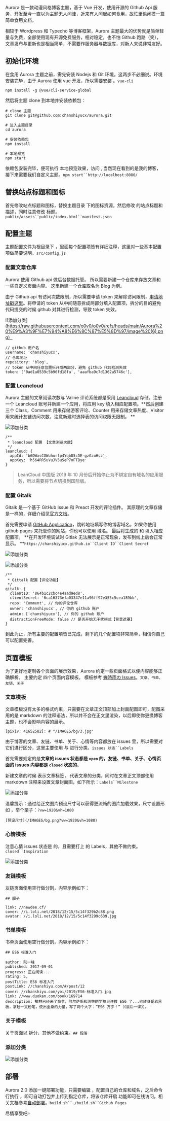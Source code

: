Aurora 是一款动漫风格博客主题，基于 Vue 开发，使用开源的 Github Api 服务，开发至今一直以为主题无人问津，近来有人问起如何食用，故忙里偷闲摸一篇简单食用文档。


相较于 Wordpress 和 Typecho 等博客框架，Aurora 主题最大的优势就是简单轻量与免费，全部使用现有开源免费服务，相对稳定，也不怕 Github 跑路（笑），文章发布与更新也是相当简单，不需要作服务器与数据库，对新人来说非常友好。

## 初始化环境
在食用 Aurora 主题之前，需先安装 Nodejs 和 Git 环境，这两步不必细说。环境安装完毕，由于 Aurora 使用 vue 开发，所以需要安装 。`vue-cli`
 ```
 npm install -g @vue/cli-service-global
```
 然后将主题 clone 到本地并安装依赖包：
 ```
 # clone 主题
 git clone git@github.com:chanshiyucx/aurora.git

 # 进入主题目录
 cd aurora
 
 # 安装依赖包
 npm install
 
 # 本地预览
 npm start
```
 依赖包安装完毕，便可执行 本地预览效果，访问 , 当然现在看到的是我的博客，接下来需要我们自定义主题。`npm start``http://localhost:8080/`
 
 ## 替换站点标题和图标
 首先修改站点标题和图标，替换主题目录 下的图标资源，然后修改 的站点标题和描述，同时注意修改 标题。`public/assets``public/index.html``manifest.json`
 
 ## 配置主题
 主题配置文件为根目录下 ，里面每个配置项皆有详细注释，这里对一些基本配置项做简要说明。`src/config.js`
 
 ### 配置文章仓库
 Aurora 使用 Github api 做后台数据托管。 所以需要新建一个仓库来存放文章和一些自定义页面内容。 这里新建一个仓库取名为 Blog 为例。
 
 由于 Github api 有访问次数限制，所以需要申请 token 来解除访问限制，[申请地址戳这里](https://github.com/settings/tokens/new)。将申请的 token 从中间随意拆成两部分填入配置项，拆分的目的避免代码提交的时候 github 对其进行检测，导致 token 失效。
 
 ![添加分类](https://raw.githubusercontent.com/o0v0/o0v0/refs/heads/main/Aurora%20%E9%A3%9F%E7%94%A8%E6%8C%87%E5%8D%97/image%20(6).png）
 ```
 // github 用户名
 username: 'chanshiyucx',
 // 仓库地址
 repository: 'blog',
 // token 从中间任意位置拆开成两部分，避免 github 代码检测失效
 token: ['0ad1a0539c5b96fd18fa', 'aaafba9c7d1362a5746c'],
```
 ### 配置 Leancloud
 Aurora 主题的文章阅读次数与 Valine 评论系统都是采用 [Leancloud](https://leancloud.cn/) 存储。注册一个 Leancloud 账号并新建一个应用，将应用 key 填入相应配置项。**然后创建三个 Class，Comment 用来存储游客评论、Counter 用来存储文章热度、Visitor 用来统计友链访问次数，注意新建时选择表的访问权限无限制。 **
 
 ![添加分类](https://github.com/o0v0/o0v0/blob/main/Aurora%20%E9%A3%9F%E7%94%A8%E6%8C%87%E5%8D%97/image%20(6).png?raw=true)
 ```
 /**
  * leancloud 配置 【文章浏览次数】
  */
 leancloud: {
   appId: 'b6DWxsCOWuhurfp4YqbD5cDE-gzGzoHsz',
   appKey: 'h564RR5uVuJV5uSeP7oFTBye'
 }
```
 > LeanCloud 中国版 2019 年 10 月份后开始停止为不绑定自有域名的应用服务，所以需要将节点切换到国际版。
 
 ### 配置 Gitalk
 Gitalk 是一个基于 GitHub Issue 和 Preact 开发的评论插件。 其原理的文章存储是一样的，详细介绍见[官方文档](https://github.com/gitalk/gitalk/blob/master/readme-cn.md)。
 
 首先需要申请 [GitHub Application](https://github.com/settings/applications/new)，跳转地址填写你的博客域名，如果你使用 github pages 来托管你的网站，你也可以使用 域名。 最后将生成的 和 填入相应配置项。 **在开发环境调试时 Gitlak 无法展示是正常现象，发布到线上后会正常显示。 **`https://chanshiyucx.github.io``Client ID``Client Secret`
 
 ![添加分类](https://github.com/o0v0/o0v0/blob/main/Aurora%20%E9%A3%9F%E7%94%A8%E6%8C%87%E5%8D%97/image%20(6).png?raw=true)
 
 ![添加分类](https://github.com/o0v0/o0v0/blob/main/Aurora%20%E9%A3%9F%E7%94%A8%E6%8C%87%E5%8D%97/image%20(6).png?raw=true)
```
/**
 * Gittalk 配置【评论功能】
 */
gitalk: {
  clientID: '864b1c2cbc4e4aad9ed8',
  clientSecret: '6ca16373efa03347e11a96ff92e355c5cea189bb',
  repo: 'Comment', // 你的评论仓库
  owner: 'chanshiyucx', // 你的 github 账户
  admin: ['chanshiyucx'], // 你的 github 账户
  distractionFreeMode: false // 是否开始无干扰模式【背景遮罩】
}
```
到此为止，所有主要的配置项皆已完成，剩下的几个配置项非常简单，相信你自己可以配置完善。

## 页面模板
为了更好地定制各个页面的展示效果，Aurora 约定一些页面格式以便内容能够正确解析。 主要约定 四个页面内容模板。 模板参考 [蝉時雨の Issues](https://github.com/chanshiyucx/blog/issues)。`文章、书单、友链、关于`

### 文章模板
文章模板没有太多的格式约束，只需要在文章正文顶部加上封面配图即可，配图采用的是 markdown 的注释语法，所以并不会在正文里渲染，以后即使你更换博客主题，也不会影响内容的展示。
 ```
 [pixiv: 41652582]: # "/IMAGES/bg/3.jpg"
```
 由于博客的文章、友链、书单、关于、心情等内容都放在 issues 里，所以需要对它们进行区分，这里主要使用 与 进行分类。`issues 状态``Labels`
 
 首先需要规定的是**文章的 issues 状态都是 `open` 的，友链、书单、关于、心情页面的 issues 内容都是 `closed` 状态的**。
 
 新建文章的时候 表示文章标签， 代表文章的分类，同时在文章正文顶部使用 markdown 注释来设置文章封面图，如下所示：`Labels``Milestone`
 
 ![添加分类](https://github.com/o0v0/o0v0/blob/main/Aurora%20%E9%A3%9F%E7%94%A8%E6%8C%87%E5%8D%97/image%20(6).png?raw=true)
 
 温馨提示：通过给正文图片预设尺寸可以获得更流畅的图片加载效果，尺寸设置形如 ，举个栗子：`?vw=1920&vh=1080`
 ```
 [预设尺寸](/IMAGES/bg.png?vw=1920&vh=1080)
```
 ### 心情模板
 注意心情 issues 状态是 的，且需要打上 的 Labels，其他不做约束。`closed``Inspiration`
 
 ![添加分类](https://github.com/o0v0/o0v0/blob/main/Aurora%20%E9%A3%9F%E7%94%A8%E6%8C%87%E5%8D%97/image%20(6).png?raw=true)
 
 ### 友链模板
 友链页面使用空行做分割，内容示例如下：
 
 ```
 ## 阁子
 
 link: //newdee.cf/
 cover: //i.loli.net/2018/12/15/5c14f329b2c88.png
 avatar: //i.loli.net/2018/12/15/5c14f3299c639.jpg
 ```
 
 ### 书单模板
 书单页面使用空行做分割，内容示例如下：
 
 ```
 ## ES6 标准入门
 
 author: 阮一峰
 published: 2017-09-01
 progress: 正在阅读...
 rating: 5,
 postTitle: ES6 标准入门
 postLink: //chanshiyu.com/#/post/12
 cover: //chanshiyu.com/yoi/2019/ES6-标准入门.jpg
 link: //www.duokan.com/book/169714
 description: 柏林已经来了命令，阿尔萨斯和洛林的学校只许教 ES6 了...他转身朝着黑板，拿起一支粉笔，使出全身的力量，写了两个大字：“ES6 万岁！”（《最后一课》）。
 ```
 
 ### 关于模板
 关于页面以 拆分，其他不做约束。`## 段落`
 
 ### 添加分类
 ![添加分类](https://github.com/o0v0/o0v0/blob/main/Aurora%20%E9%A3%9F%E7%94%A8%E6%8C%87%E5%8D%97/image%20(6).png?raw=true)
 
 ## 部署
 Aurora 2.0 添加一键部署功能，只需要编辑 ，配置自己的仓库和域名，之后命令行执行 ，即可自动打包并上传到指定仓库，将该仓库开启 功能即可在线访问。相关文档参考[自动部署](https://cli.vuejs.org/zh/guide/deployment.html#now)。`build.sh``./build.sh``Github Pages`
 
 尽情享受吧💦

